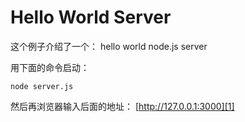 # Hello World Server

这个例子介绍了一个： hello world node.js server

用下面的命令启动：

    node server.js

然后再浏览器输入后面的地址： [http://127.0.0.1:3000][1]

[1]: http://127.0.0.1:3000
